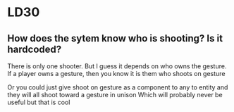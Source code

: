 LD30
====

How does the sytem know who is shooting?  Is it hardcoded?
----------------------------------------------------------

There is only one shooter.  But I guess it depends on who owns the gesture.
If a player owns a gesture, then you know it is them who shoots on gesture

Or you could just give shoot on gesture as a component to any to entity and they will all shoot toward a gesture in unison
Which will probably never be useful but that is cool